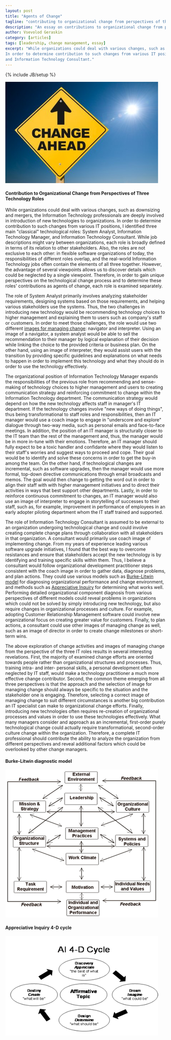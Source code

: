 ```yaml
---
layout: post
title: "Agents of Change"
tagline: "contributing to organizational change from perspectives of three different IT roles and six images of change"
description: "An essay on contributions to organizational change from perspectives of three technology roles, such as System Analyst, Information Technology Manager and IT Consultant, and six images of change"
author: Vsevolod Geraskin
category: [articles]
tags: [leadership, change management, essay]
excerpt: "While organizations could deal with various changes, such as downsizing and mergers, the Information Technology professionals are deeply involved in introduction of new technologies to organizations. 
In order to determine contribution to such changes from various IT positions, I identified three main 'classical' technological roles: System Analyst, Information Technology Manager, 
and Information Technology Consultant."
---
```

{% include JB/setup %}

<img class="float-left" width="480pt" src="/assets/post_images/change1.jpg" alt="Change Ahead" />

#### Contribution to Organizational Change from Perspectives of Three Technology Roles

While organizations could deal with various changes, such as downsizing and mergers, the Information Technology professionals are deeply involved in introduction of new technologies to organizations. 
In order to determine contribution to such changes from various IT positions, I identified three main "classical" technological roles: System Analyst, Information Technology Manager, 
and Information Technology Consultant.  While job descriptions might vary between organizations, each role is broadly defined in terms of its relation to other stakeholders. 
Also, the roles are not exclusive to each other: in flexible software organizations of today, the responsibilities of different roles overlap, and the real-world Information Technology jobs 
often contain the elements of all three together.  However, the advantage of several viewpoints allows us to discover details which could be neglected by a single viewpoint. 
Therefore, in order to gain unique perspectives on the technological change process and to determine these roles' contributions as agents of change, each role is examined separately.

The role of System Analyst primarily involves analyzing stakeholder requirements, designing systems based on those requirements, and helping various stakeholders use the systems. 
Thus, the two challenges in introducing new technology would be recommending technology choices to higher management and explaining them to users such as company's staff or customers. 
In order to meet those challenges, the role would use two different [images for managing change](/assets/post_docs/changeimages.ppt): navigator and interpreter.   Using an image of a navigator, a system analyst would be able to sell the
recommendation to their manager by logical explanation of their decision while linking the choice to the provided criteria or business plan.  On the other hand, using an image of interpreter, they
would assist users with the transition by providing specific guidelines and explanations on what needs to happen in order to implement this technology and what they should do in order to use the 
technology effectively.  

The organizational position of Information Technology Manager expands the responsibilities of the previous role from recommending and sense-making of technology choices to higher management and users
to creating communication strategy and reinforcing commitment to change within the Information Technology department.  The communication strategy would depend on how the new technology affects staff
in manager's IT department.  If the technology changes involve "new ways of doing things", thus being transformational to staff roles and responsibilities, then an IT manager would use a coach image
to engage in "underscore and explore" dialogue through two-way media, such as personal emails and face-to-face meetings.   In addition, the position of an IT manager is structurally closer to the IT
team than the rest of the management and, thus, the manager would be in more in-tune with their emotions.  Therefore, an IT manager should fully expect to be a toxic handler and confidante where
they would listen to their staff's worries and suggest ways to proceed and cope.  Their goal would be to identify and solve these concerns in order to get the buy-in among the team.  On the other hand,
if technological changes are incremental, such as software upgrades, then the manager would use more formal, top-down directive communications through email broadcasts and memos. 
The goal would then change to getting the word out in order to align their staff with with higher management initiatives and to direct their activities in ways that best support other departments. 
Lastly, in order to reinforce continuous commitment to changes, an IT manager would also use an image of interpreter to engage in storytelling of successes to their staff, such as, for example,
improvement in performance of employees in an early adopter piloting department whom the IT staff trained and supported.

The role of Information Technology Consultant is assumed to be external to an organization undergoing technological change and could involve creating complete change plans through collaboration
with all stakeholders in that organization.  A consultant would primarily use coach image of implementing change.  From my years of experience leading various software upgrade initiatives,
I found that the best way to overcome resistances and ensure that stakeholders accept the new technology is by identifying and training specific skills within them.  Thus, I believe a consultant 
would follow organizational development practitioner steps consistent with the coach image in order to gather data, diagnose problems, and plan actions.  They could use various models such as 
[Burke-Litwin model](/assets/post_docs/understanding_drivers_for_change.pdf) for diagnosing organizational performance and change environment, and methods such as
[Appreciative Inquiry](/assets/post_docs/ai.doc) for determining what works well. Performing detailed organizational component diagnosis
from various perspectives of different models could reveal problems in organizations which could not be solved by simply introducing new technology, but also require changes in organizational processes
and culture.  For example, adopting Customer Relationship Management software could involve new organizational focus on creating greater value for customers. 
Finally, to plan actions, a consultant could use other images of managing change as well, such as an image of director in order to create change milestones or short-term wins.

The above exploration of change activities and images of managing change from the perspective of the three IT roles results in several interesting revelations.  First, the majority of examined change
efforts are oriented towards people rather than organizational structures and processes.  Thus, training intra- and inter- personal skills, a personal development often neglected by IT staff,
would make a technology practitioner a much more effective change contributor.  Second, the common theme emerging from all three perspectives is that the approach and the selection of image for managing change should
always be specific to the situation and the stakeholder one is engaging.  Therefore, selecting a correct image of managing change to suit different circumstances is another big contribution
an IT specialist can make to organizational change efforts.  Finally, introducing new technologies often requires re-creation of organizational processes and values in order to use these technologies
effectively.  What many managers consider and approach as an incremental, first-order purely technological change could actually require transformational, second-order culture change within the
organization.  Therefore, a complete IT professional should contribute the ability to analyze the organization from different perspectives and reveal additional factors which could be overlooked by other
change managers.

#### Burke-Litwin diagnostic model

<img width="480pt" src="/assets/post_images/change2.gif" alt="Burke-Litwin Diagnostic Model" />

#### Appreciative Inquiry 4-D cycle

<img width="480pt" src="/assets/post_images/change3.gif" alt="Appreciative Inquiry 4-D cycle" />





